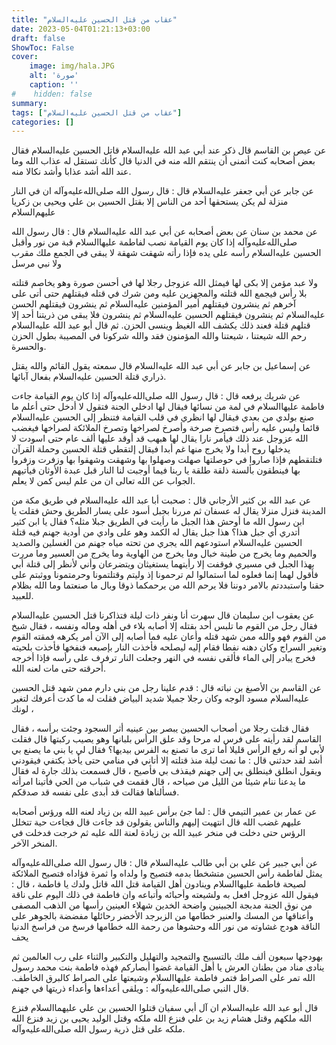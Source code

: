 ```yaml
---
title: "عقاب من قتل الحسين عليه‌السلام"
date: 2023-05-04T01:21:13+03:00
draft: false
ShowToc: False
cover:
    image: img/hala.JPG
    alt: 'صورة'
    caption: ''
#    hidden: false
summary: 
tags: ["عقاب من قتل الحسين عليه‌السلام"]
categories: []
---
```

عن عيص بن القاسم قال ذكر عند أبي
عبد الله عليه‌السلام قاتل الحسين عليه‌السلام فقال بعض أصحابه كنت أتمنى أن ينتقم
الله منه في الدنيا قال كأنك تستقل له عذاب الله وما عند الله أشد عذابا
وأشد نكالا منه.

عن جابر عن أبي
جعفر عليه‌السلام قال : قال رسول الله صلى‌الله‌عليه‌وآله ان في النار منزلة لم يكن يستحقها
أحد من الناس إلا بقتل الحسين بن علي ويحيى بن زكريا عليهم‌السلام

عن محمد بن سنان عن بعض
أصحابه عن أبي عبد الله عليه‌السلام قال : قال رسول الله صلى‌الله‌عليه‌وآله إذا كان يوم
القيامة نصب لفاطمة عليها‌السلام قبة من نور وأقبل الحسين عليه‌السلام رأسه
على يده فإذا رأته شهقت شهقة لا يبقى في الجمع ملك مقرب ولا نبي مرسل
 
ولا عبد مؤمن إلا بكى لها فيمثل الله عزوجل رجلا لها في أحسن صورة
وهو يخاصم قتلته بلا رأس فيجمع الله قتلته والمجهزين عليه ومن شرك
في قتله فيقتلهم حتى أتى على آخرهم ثم ينشرون فيقتلهم أمير المؤمنين عليه‌السلام
ثم ينشرون فيقتلهم الحسن عليه‌السلام ثم ينشرون فيقتلهم الحسين عليه‌السلام ثم ينشرون
فلا يبقى من ذريتنا أحد إلا قتلهم قتلة فعند ذلك يكشف الله الغيظ
وينسى الحزن. ثم قال أبو عبد الله عليه‌السلام رحم الله شيعتنا ، شيعتنا والله
المؤمنون فقد والله شركونا في المصيبة بطول الحزن والحسرة.

عن إسماعيل بن جابر عن أبي عبد الله عليه‌السلام قال
سمعته يقول القائم والله يقتل ذراري قتلة الحسين عليه‌السلام بفعال آبائها.

عن شريك يرفعه
قال : قال رسول الله صلى‌الله‌عليه‌وآله إذا كان يوم القيامة جاءت فاطمة عليها‌السلام في لمة
من نسائها فيقال لها ادخلي الجنة فتقول لا أدخل حتى أعلم ما صنع بولدي
من بعدي فيقال لها انظري في قلب القيامة فتنظر إلى الحسين عليه‌السلام قائما
وليس عليه رأس فتصرخ صرخة وأصرخ لصراخها وتصرخ الملائكة لصراخها
فيغضب الله عزوجل عند ذلك فيأمر نارا يقال لها هبهب قد أوقد عليها
ألف عام حتى اسودت لا يدخلها روح أبدا ولا يخرج منها غم أبدا فيقال
إلتقطي قتلة الحسين وحملة القرآن فتلتقطهم فإذا صاروا في حوصلتها صهلت
وصهلوا بها وشهقت وشهقوا بها وزفرت وزفروا بها فينطقون بألسنة ذلقة
طلقة يا ربنا فيما أوجبت لنا النار قبل عبدة الأوثان فيأتيهم الجواب عن
الله تعالى ان من علم ليس كمن لا يعلم.

عن عبد الله بن كثير الأرجاني قال : صحبت أبا عبد الله عليه‌السلام في
طريق مكة من المدينة فنزل منزلا يقال له عسفان ثم مررنا بجبل أسود
على يسار الطريق وحش فقلت يا ابن رسول الله ما أوحش هذا الجبل
ما رأيت في الطريق جبلا مثله؟ فقال يا ابن كثير أتدري أي جبل هذا؟
هذا جبل يقال له الكمد وهو على وادي من أودية جهنم فيه قتلة الحسين
عليه‌السلام استودعهم الله يجري من تحته مياه جهنم من الغسلين والصديد
والحميم وما يخرج من طينة خبال وما يخرج من الهاوية وما يخرج من
العسير وما مررت بهذا الجبل في مسيري فوقفت إلا رأيتهما يستغيثان
ويتضرعان وأني لأنظر إلى قتلة أبي فأقول لهما إنما فعلوه لما استمالوا
لم ترحمونا إذ وليتم وقتلتمونا وحرمتمونا ووثبتم على حقنا واستبددتم
بالامر دوننا فلا يرحم الله من يرحمكما ذوقا وبال ما صنعتما وما الله بظلام
للعبيد.

عن يعقوب
ابن سليمان قال سهرت أنا ونفر ذات ليلة فتذاكرنا قتل الحسين عليه‌السلام
فقال رجل من القوم ما تلبس أحد بقتله إلا أصابه بلاء في أهله وماله
ونفسه ، فقال شيخ من القوم فهو والله ممن شهد قتله وأعان عليه فما
أصابه إلى الآن أمر يكرهه فمقته القوم وتغير السراج وكان دهنه نفطا
فقام إليه ليصلحه فأخذت النار بإصبعه فنفخها فأخذت بلحيته فخرج
يبادر إلى الماء فألقى نفسه في النهر وجعلت النار ترفرف على رأسه فإذا
أخرجه أحرقته حتى مات لعنه الله.

عن القاسم بن الأصبغ بن نباته
قال : قدم علينا رجل من بني دارم ممن شهد قتل الحسين عليه‌السلام مسود الوجه
وكان رجلا جميلا شديد البياض فقلت له ما كدت أعرفك لتغير لونك ،
 
فقال قتلت رجلا من أصحاب الحسين يبصر بين عينيه أثر السجود وجئت
برأسه ، فقال القاسم لقد رأيته على فرس له مرحا وقد علق الرأس بلبانها
وهو يصيب ركبتها قال فقلت لأبي لو أنه رفع الرأس قليلا أما ترى
ما تصنع به الفرس بيديها؟ فقال لي يا بني ما يصنع بي أشد لقد حدثني
قال : ما نمت ليلة منذ قتلته إلا أتاني في منامي حتى يأخذ بكتفي فيقودني
ويقول انطلق فينطلق بي إلى جهنم فيقذف بي فأصيح ، قال فسمعت بذلك
جارة له فقال ما يدعنا ننام شيئا من الليل من صياحه ، قال فقمت في
شباب من الحي فأتينا امرأته فسألناها فقالت قد أبدى على نفسه قد
صدقكم.

عن عمار بن عمير التيمي قال : لما جئ برأس عبيد الله بن زياد لعنه الله
ورؤس أصحابه عليهم غضب الله قال انتهيت إليهم والناس يقولون قد
جاءت قال فجاءت حية تتخلل الرؤس حتى دخلت في منخر عبيد الله بن
زيادة لعنة الله عليه ثم خرجت فدخلت في المنخر الآخر.

عن أبي
جبير عن علي بن أبي طالب عليه‌السلام قال : قال رسول الله صلى‌الله‌عليه‌وآله يمثل لفاطمة
رأس الحسين متشخطا بدمه فتصيح وا ولداه وا ثمرة فؤاداه فتصيح الملائكة
لصيحة فاطمة عليها‌السلام وينادون أهل القيامة قتل الله قاتل ولدك يا فاطمة ،
قال : فيقول الله عزوجل افعل به ولشيعته وأحبائه وأتباعه وان فاطمة
في ذلك اليوم على ناقة من نوق الجنة مدبجة الجبينين واضحة الخدين شهلاء
العينين رأسها من الذهب المصفى وأعناقها من المسك والعنبر خطامها من
الزبرجد الأخضر رحائلها مفضضة بالجوهر على الناقة هودج غشاوته من
نور الله وحشوها من رحمة الله خطامها فرسخ من فراسخ الدنيا يحف
 
بهودجها سبعون ألف ملك بالتسبيح والتمجيد والتهليل والتكبير والثناء
على رب العالمين ثم ينادى مناد من بطنان العرش يا أهل القيامة غضوا
أبصاركم فهذه فاطمة بنت محمد رسول الله تمر على الصراط فتمر
فاطمة عليها‌السلام وشيعتها على الصراط كالبرق الخاطف.
قال النبي صلى‌الله‌عليه‌وآله : ويلقى أعداءها وأعداء ذريتها في جهنم.

قال أبو عبد الله عليه‌السلام
ان آل أبي سفيان قتلوا الحسين بن علي عليهما‌السلام فنزع الله ملكهم
وقتل هشام زيد بن علي فنزع الله ملكه وقتل الوليد يحيى بن زيد فنزع
الله ملكه على قتل ذرية رسول الله صلى‌الله‌عليه‌وآله.

